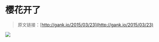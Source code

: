 # 樱花开了

> 原文链接：[http://gank.io/2015/03/23](http://gank.io/2015/03/23)

![](http://gallery.tinyletterapp.com/57d4f133e76db11f2b69783423182a7b0784c383/images/16aab3f4-b093-469d-ac96-279fdf67d057.jpg)

